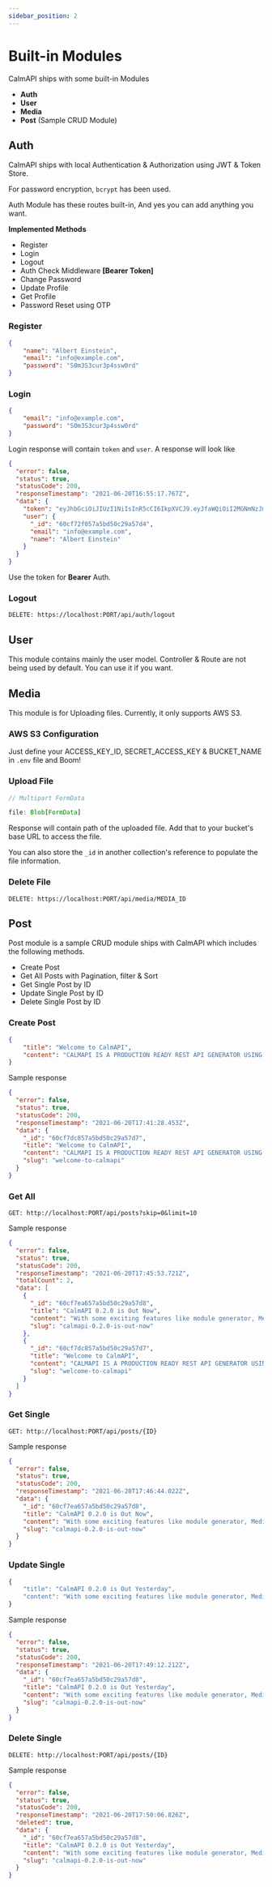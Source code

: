 ```yaml
---
sidebar_position: 2
---
```


# Built-in Modules

CalmAPI ships with some built-in Modules

- **Auth**
- **User**
- **Media**
- **Post** (Sample CRUD Module)

## Auth

CalmAPI ships with local Authentication & Authorization using JWT & Token Store.

For password encryption, `bcrypt` has been used.

Auth Module has these routes built-in, And yes you can add anything you want.

**Implemented Methods**

- Register
- Login
- Logout
- Auth Check Middleware **[Bearer Token]**
- Change Password
- Update Profile
- Get Profile
- Password Reset using OTP

### Register

```json title="POST: https://localhost:PORT/api/auth/register"
{
    "name": "Albert Einstein",
    "email": "info@example.com",
    "password": "S0m3S3cur3p4ssw0rd"
}
```

### Login

```json title="POST: https://localhost:PORT/api/auth/login"
{
    "email": "info@example.com",
    "password": "S0m3S3cur3p4ssw0rd"
}
```

Login response will contain `token` and `user`. A response will look like

```json
{
  "error": false,
  "status": true,
  "statusCode": 200,
  "responseTimestamp": "2021-06-20T16:55:17.767Z",
  "data": {
    "token": "eyJhbGciOiJIUzI1NiIsInR5cCI6IkpXVCJ9.eyJfaWQiOiI2MGNmNzJmMDU3YTViZDUwYzI5YTU3ZDQiLCJlbWFpbCI6ImluZm9AZXhhbXBsZS5jb20iLCJuYW1lIjoiQWxiZXJ0IEVpbnN0ZWluIiwiaWF0IjoxNjI0MjA4MTE3LCJleHAiOjE2MjQzODA5MTd9.CbawASIs8Mmr_gOFAp5upWWcRndKkuW7P21NRgSojmM",
    "user": {
      "_id": "60cf72f057a5bd50c29a57d4",
      "email": "info@example.com",
      "name": "Albert Einstein"
    }
  }
}
```

Use the token for **Bearer** Auth.

### Logout

```
DELETE: https://localhost:PORT/api/auth/logout
```

## User

This module contains mainly the user model. Controller & Route are not being used by default. You can use it if you want.

## Media

This module is for Uploading files. Currently, it only supports AWS S3.

### AWS S3 Configuration

Just define your ACCESS_KEY_ID, SECRET_ACCESS_KEY & BUCKET_NAME in `.env` file and Boom!

### Upload File

```javascript title="POST: https://localhost:PORT/api/media"
// Multipart FormData

file: Blob[FormData]
```

Response will contain path of the uploaded file. Add that to your bucket's base URL to access the file.

You can also store the `_id` in another collection's reference to populate the file information.

### Delete File

```shell
DELETE: https://localhost:PORT/api/media/MEDIA_ID
```

## Post

Post module is a sample CRUD module ships with CalmAPI which includes the following methods.

- Create Post
- Get All Posts with Pagination, filter & Sort
- Get Single Post by ID
- Update Single Post by ID
- Delete Single Post by ID

### Create Post

```json title="POST: https://localhost:PORT/api/posts"
{
	"title": "Welcome to CalmAPI",
	"content": "CALMAPI IS A PRODUCTION READY REST API GENERATOR USING NODEJS & MONGODB"
}
```

Sample response

```json
{
  "error": false,
  "status": true,
  "statusCode": 200,
  "responseTimestamp": "2021-06-20T17:41:28.453Z",
  "data": {
    "_id": "60cf7dc857a5bd50c29a57d7",
    "title": "Welcome to CalmAPI",
    "content": "CALMAPI IS A PRODUCTION READY REST API GENERATOR USING NODEJS & MONGODB",
    "slug": "welcome-to-calmapi"
  }
}
```

### Get All

```shell 
GET: http://localhost:PORT/api/posts?skip=0&limit=10
```

Sample response

```json
{
  "error": false,
  "status": true,
  "statusCode": 200,
  "responseTimestamp": "2021-06-20T17:45:53.721Z",
  "totalCount": 2,
  "data": [
    {
      "_id": "60cf7ea657a5bd50c29a57d8",
      "title": "CalmAPI 0.2.0 is Out Now",
      "content": "With some exciting features like module generator, Media Upload",
      "slug": "calmapi-0.2.0-is-out-now"
    },
    {
      "_id": "60cf7dc857a5bd50c29a57d7",
      "title": "Welcome to CalmAPI",
      "content": "CALMAPI IS A PRODUCTION READY REST API GENERATOR USING NODEJS & MONGODB",
      "slug": "welcome-to-calmapi"
    }
  ]
}
```
### Get Single

```shell 
GET: http://localhost:PORT/api/posts/{ID}
```

Sample response

```json
{
  "error": false,
  "status": true,
  "statusCode": 200,
  "responseTimestamp": "2021-06-20T17:46:44.022Z",
  "data": {
    "_id": "60cf7ea657a5bd50c29a57d8",
    "title": "CalmAPI 0.2.0 is Out Now",
    "content": "With some exciting features like module generator, Media Upload",
    "slug": "calmapi-0.2.0-is-out-now"
  }
}
```

### Update Single

```javascript title="PUT: http://localhost:PORT/api/posts/{ID}"
{
	"title": "CalmAPI 0.2.0 is Out Yesterday",
	"content": "With some exciting features like module generator, Media Upload and other features too"
}
```

Sample response

```json
{
  "error": false,
  "status": true,
  "statusCode": 200,
  "responseTimestamp": "2021-06-20T17:49:12.212Z",
  "data": {
    "_id": "60cf7ea657a5bd50c29a57d8",
    "title": "CalmAPI 0.2.0 is Out Yesterday",
    "content": "With some exciting features like module generator, Media Upload and other features too",
    "slug": "calmapi-0.2.0-is-out-now"
  }
}
```

### Delete Single

```shell
DELETE: http://localhost:PORT/api/posts/{ID}
```

Sample response

```json
{
  "error": false,
  "status": true,
  "statusCode": 200,
  "responseTimestamp": "2021-06-20T17:50:06.826Z",
  "deleted": true,
  "data": {
    "_id": "60cf7ea657a5bd50c29a57d8",
    "title": "CalmAPI 0.2.0 is Out Yesterday",
    "content": "With some exciting features like module generator, Media Upload and other features too",
    "slug": "calmapi-0.2.0-is-out-now"
  }
}
```
